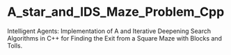 # A_star_and_IDS_Maze_Problem_Cpp
Intelligent Agents: Implementation of A and Iterative Deepening Search Algorithms in C++ for Finding the Exit from a Square Maze with Blocks and Tolls.
